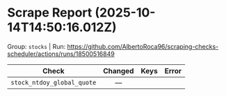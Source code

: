 # Scrape Report (2025-10-14T14:50:16.012Z)

Group: `stocks`  |  Run: https://github.com/AlbertoRoca96/scraping-checks-scheduler/actions/runs/18500516849

| Check | Changed | Keys | Error |
|---|:---:|:--|:--|
| `stock_ntdoy_global_quote` | — |  |  |
